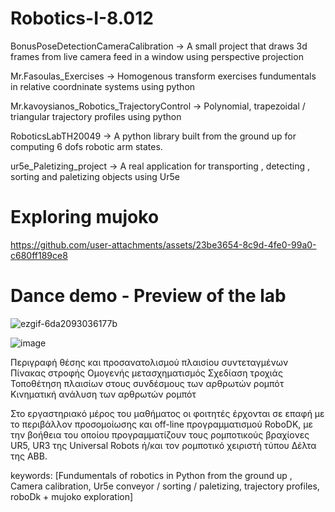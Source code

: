 # Robotics-I-8.012

BonusPoseDetectionCameraCalibration -> A small project that draws 3d frames from live camera feed in a window using perspective projection 

Mr.Fasoulas_Exercises -> Homogenous transform exercises fundumentals in relative coordninate systems using python

Mr.kavoysianos_Robotics_TrajectoryControl -> Polynomial, trapezoidal / triangular trajectory profiles using python

RoboticsLabTH20049 -> A python library built from the ground up for computing 6 dofs robotic arm states.  

ur5e_Paletizing_project -> A real application for transporting , detecting , sorting and paletizing objects using Ur5e

# Exploring mujoko

https://github.com/user-attachments/assets/23be3654-8c9d-4fe0-99a0-c680ff189ce8

# Dance demo - Preview of the lab

![ezgif-6da2093036177b](https://github.com/user-attachments/assets/7a19eb80-e703-4094-b62e-a128bc9ef745)

![image](https://github.com/user-attachments/assets/5eae66c3-c5c0-42c0-8870-177ddd1b2c95)


Περιγραφή θέσης και προσανατολισμού πλαισίου συντεταγμένων
Πίνακας στροφής 
Ομογενής μετασχηματισμός
Σχεδίαση τροχιάς 
Τοποθέτηση πλαισίων στους συνδέσμους των αρθρωτών ρομπότ
Κινηματική ανάλυση των αρθρωτών ρομπότ

Στο εργαστηριακό μέρος του μαθήματος οι φοιτητές έρχονται σε επαφή με το περιβάλλον προσομοίωσης και off-line προγραμματισμού RoboDK, με την βοήθεια του οποίου προγραμματίζουν τους ρομποτικούς βραχίονες UR5, UR3 της Universal Robots ή/και τον ρομποτικό χειριστή τύπου Δέλτα της ΑΒΒ.

keywords: [Fundumentals of robotics in Python from the ground up ,
Camera calibration,
Ur5e conveyor / sorting / paletizing,
trajectory profiles, roboDk + mujoko exploration]
